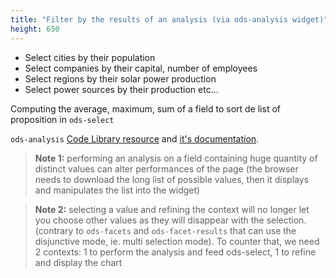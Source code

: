 ```yaml
---
title: "Filter by the results of an analysis (via ods-analysis widget)"
height: 650
---
```


- Select cities by their population
- Select companies by their capital, number of employees
- Select regions by their solar power production
- Select power sources by their production
etc...

Computing the average, maximum, sum of a field to sort de list of proposition in `ods-select`

`ods-analysis` [Code Library resource](https://codelibrary.opendatasoft.com/widget-tricks/ods-analysis/) and [it's documentation](https://help.opendatasoft.com/widgets/#/api/ods-widgets.directive:odsAnalysis).

> **Note 1:** performing an analysis on a field containing huge quantity of distinct values can alter performances of the page (the browser needs to download the long list of possible values, then it displays and manipulates the list into the widget)

> **Note 2:** selecting a value and refining the context will no longer let you choose other values as they will disappear with the selection. (contrary to `ods-facets` and `ods-facet-results` that can use the disjunctive mode, ie. multi selection mode). To counter that, we need 2 contexts: 1 to perform the analysis and feed ods-select, 1 to refine and display the chart
